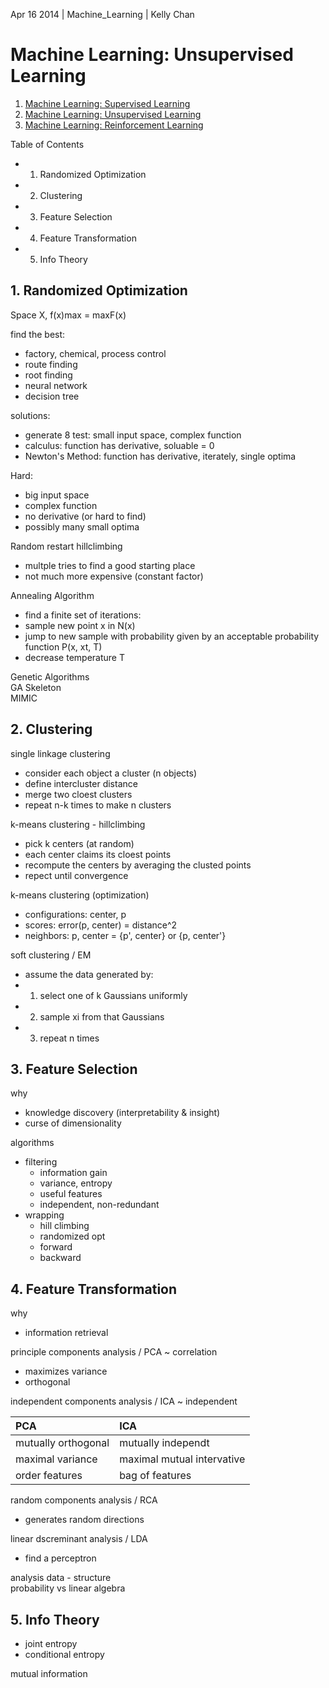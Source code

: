 Apr 16 2014 | Machine_Learning | Kelly Chan
# Machine Learning: Unsupervised Learning

1. [Machine Learning: Supervised Learning](https://github.com/KellyChan/notebook/blob/master/tech/20140318-Machine_Learning_Supervised_Learning.md)
2. [Machine Learning: Unsupervised Learning](https://github.com/KellyChan/notebook/blob/master/tech/20140416-Machine_Learning_Unsupervised_Learning.md)
3. [Machine Learning: Reinforcement Learning](https://github.com/KellyChan/notebook/blob/master/tech/20140513-Machine_Learning_Reinforcement_Learning.md)

Table of Contents
- 1. Randomized Optimization
- 2. Clustering
- 3. Feature Selection
- 4. Feature Transformation
- 5. Info Theory


## 1. Randomized Optimization

Space X, f(x)max = maxF(x)  

find the best:
- factory, chemical, process control
- route finding
- root finding
- neural network
- decision tree

solutions:
- generate 8 test: small input space, complex function
- calculus: function has derivative, soluable = 0
- Newton's Method: function has derivative, iterately, single optima

Hard:
- big input space
- complex function
- no derivative (or hard to find)
- possibly many small optima

Random restart hillclimbing
- multple tries to find a good starting place
- not much more expensive (constant factor)

Annealing Algorithm
- find a finite set of iterations:
- sample new point x in N(x)
- jump to new sample with probability given by an acceptable probability function P(x, xt, T)
- decrease temperature T

Genetic Algorithms  
GA Skeleton  
MIMIC  



## 2. Clustering

single linkage clustering
- consider each object a cluster (n objects)
- define intercluster distance
- merge two cloest clusters
- repeat n-k times to make n clusters

k-means clustering - hillclimbing
- pick k centers (at random)
- each center claims its cloest points
- recompute the centers by averaging the clusted points
- repect until convergence

k-means clustering (optimization)
- configurations: center, p
- scores: error(p, center) = distance^2
- neighbors: p, center = {p', center} or {p, center'}

soft clustering / EM
- assume the data generated by:
- 1. select one of k Gaussians uniformly
- 2. sample xi from that Gaussians
- 3. repeat n times

## 3. Feature Selection

why
- knowledge discovery (interpretability & insight)
- curse of dimensionality

algorithms
- filtering
    - information gain
    - variance, entropy
    - useful features
    - independent, non-redundant
- wrapping
    - hill climbing
    - randomized opt
    - forward
    - backward


## 4. Feature Transformation

why
- information retrieval

principle components analysis / PCA ~ correlation
- maximizes variance
- orthogonal

independent components analysis / ICA ~ independent

| PCA                 | ICA                        |
|:--------------------|:---------------------------|
| mutually orthogonal | mutually independt         |
| maximal variance    | maximal mutual intervative |
| order features      | bag of features            |


random components analysis / RCA
- generates random directions

linear dscreminant analysis / LDA
- find a perceptron

analysis data - structure  
probability vs linear algebra  


## 5. Info Theory

- joint entropy
- conditional entropy

mutual information
